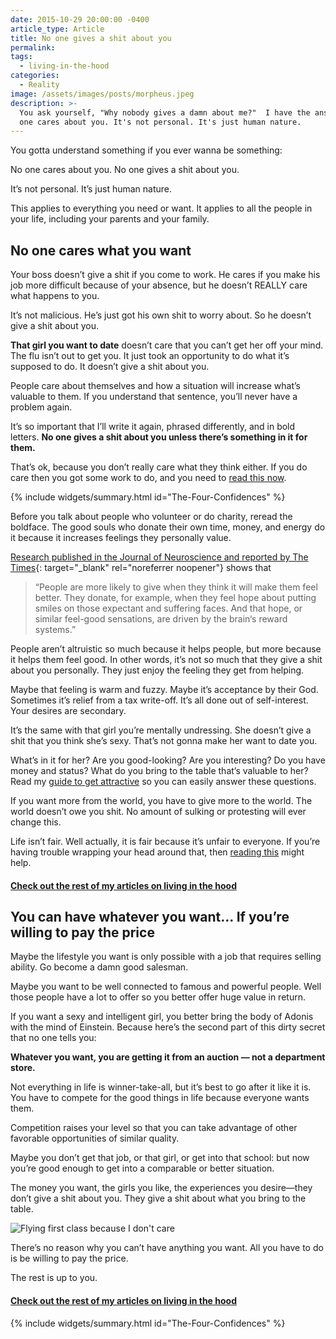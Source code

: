 ```yaml
---
date: 2015-10-29 20:00:00 -0400
article_type: Article
title: No one gives a shit about you
permalink:
tags:
  - living-in-the-hood
categories:
  - Reality
image: /assets/images/posts/morpheus.jpeg
description: >-
  You ask yourself, "Why nobody gives a damn about me?"  I have the answer. No
  one cares about you. It's not personal. It's just human nature.
---
```

You gotta understand something if you ever wanna be something:

No one cares about you. No one gives a shit about you.

It’s not personal. It’s just human nature.

This applies to everything you need or want. It applies to all the people in your life, including your parents and your family.

## No one cares what you want

Your boss doesn’t give a shit if you come to work. He cares if you make his job more difficult because of your absence, but he doesn’t REALLY care what happens to you.

It’s not malicious. He’s just got his own shit to worry about. So he doesn’t give a shit about you.

**That girl you want to date** doesn’t care that you can’t get her off your mind. The flu isn’t out to get you. It just took an opportunity to do what it’s supposed to do. It doesn’t give a shit about you.

People care about themselves and how a situation will increase what’s valuable to them. If you understand that sentence, you’ll never have a problem again.

It’s so important that I’ll write it again, phrased differently, and in bold letters. **No one gives a shit about you unless there’s something in it for them.**

That’s ok, because you don’t really care what they think either. If you do care then you got some work to do, and you need to [read this now](/how-to-stop-worrying-about-what-others-think-of-you/).

{% include widgets/summary.html id="The-Four-Confidences" %}

Before you talk about people who volunteer or do charity, reread the boldface. The good souls who donate their own time, money, and energy do it because it increases feelings they personally value.

[Research published in the Journal of Neuroscience and reported by The Times](https://healthland.time.com/2013/10/23/the-selfish-reasons-behind-why-we-give/){: target="_blank" rel="noreferrer noopener"} shows that

> “People are more likely to give when they think it will make them feel better. They donate, for example, when they feel hope about putting smiles on those expectant and suffering faces. And that hope, or similar feel-good sensations, are driven by the brain‘s reward systems.”

People aren’t altruistic so much because it helps people, but more because it helps them feel good. In other words, it’s not so much that they give a shit about you personally. They just enjoy the feeling they get from helping.

Maybe that feeling is warm and fuzzy. Maybe it’s acceptance by their God. Sometimes it’s relief from a tax write-off. It’s all done out of self-interest. Your desires are secondary.

It’s the same with that girl you’re mentally undressing. She doesn’t give a shit that you think she’s sexy. That’s not gonna make her want to date you.

What’s in it for her? Are you good-looking? Are you interesting? Do you have money and status? What do you bring to the table that’s valuable to her? Read my [guide to get attractive](/how-to-be-an-attractive-man/) so you can easily answer these questions.

If you want more from the world, you have to give more to the world. The world doesn’t owe you shit. No amount of sulking or protesting will ever change this.

Life isn’t fair. Well actually, it is fair because it’s unfair to everyone. If you’re having trouble wrapping your head around that, then [reading this](/life-isnt-fair/) might help.

#### [Check out the rest of my articles on living in the hood](https://edlatimore.com/living-in-the-hood)

## You can have whatever you want… If you’re willing to pay the price

Maybe the lifestyle you want is only possible with a job that requires selling ability. Go become a damn good salesman.

Maybe you want to be well connected to famous and powerful people. Well those people have a lot to offer so you better offer huge value in return.

If you want a sexy and intelligent girl, you better bring the body of Adonis with the mind of Einstein. Because here’s the second part of this dirty secret that no one tells you:

**Whatever you want, you are getting it from an auction — not a department store.**

Not everything in life is winner-take-all, but it’s best to go after it like it is. You have to compete for the good things in life because everyone wants them.

Competition raises your level so that you can take advantage of other favorable opportunities of similar quality.

Maybe you don’t get that job, or that girl, or get into that school: but now you’re good enough to get into a comparable or better situation.

The money you want, the girls you like, the experiences you desire—they don’t give a shit about you. They give a shit about what you bring to the table.

![Flying first class because I don't care](/assets/images/posts/ed-in-first-class.jpg "No one cares that I want to fly overseas in first class. I have to make that happen.")

There’s no reason why you can’t have anything you want. All you have to do is be willing to pay the price.

The rest is up to you.

#### [Check out the rest of my articles on living in the hood](https://edlatimore.com/living-in-the-hood)

{% include widgets/summary.html id="The-Four-Confidences" %}